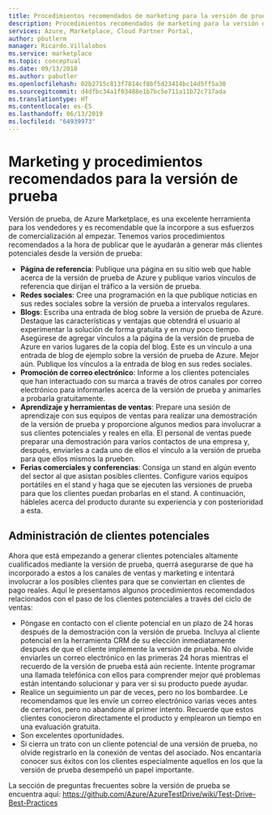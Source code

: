 ```yaml
---
title: Procedimientos recomendados de marketing para la versión de prueba | Azure Marketplace
description: Procedimientos recomendados de marketing para la versión de prueba para anunciantes
services: Azure, Marketplace, Cloud Partner Portal,
author: pbutlerm
manager: Ricardo.Villalobos
ms.service: marketplace
ms.topic: conceptual
ms.date: 09/13/2018
ms.author: pabutler
ms.openlocfilehash: 02b2715c813f7814cf8bf5d23414bc14d5ff5a30
ms.sourcegitcommit: d4dfbc34a1f03488e1b7bc5e711a11b72c717ada
ms.translationtype: HT
ms.contentlocale: es-ES
ms.lasthandoff: 06/13/2019
ms.locfileid: "64939973"
---
```

<a name="test-drive-marketing-and-best-practices"></a>Marketing y procedimientos recomendados para la versión de prueba
=======================================

Versión de prueba, de Azure Marketplace, es una excelente herramienta para los vendedores y es recomendable que la incorpore a sus esfuerzos de comercialización al empezar. Tenemos varios procedimientos recomendados a la hora de publicar que le ayudarán a generar más clientes potenciales desde la versión de prueba:

- **Página de referencia**: Publique una página en su sitio web que hable acerca de la versión de prueba de Azure y publique varios vínculos de referencia que dirijan el tráfico a la versión de prueba.
- **Redes sociales**: Cree una programación en la que publique noticias en sus redes sociales sobre la versión de prueba a intervalos regulares.
- **Blogs**: Escriba una entrada de blog sobre la versión de prueba de Azure. Destaque las características y ventajas que obtendrá el usuario al experimentar la solución de forma gratuita y en muy poco tiempo. Asegúrese de agregar vínculos a la página de la versión de prueba de Azure en varios lugares de la copia del blog. Este es un vínculo a una entrada de blog de ejemplo sobre la versión de prueba de Azure. Mejor aún. Publique los vínculos a la entrada de blog en sus redes sociales.
- **Promoción de correo electrónico**: Informe a los clientes potenciales que han interactuado con su marca a través de otros canales por correo electrónico para informarles acerca de la versión de prueba y animarles a probarla gratuitamente.
- **Aprendizaje y herramientas de ventas**: Prepare una sesión de aprendizaje con sus equipos de ventas para realizar una demostración de la versión de prueba y proporcione algunos medios para involucrar a sus clientes potenciales y reales en ella. El personal de ventas puede preparar una demostración para varios contactos de una empresa y, después, enviarles a cada uno de ellos el vínculo a la versión de prueba para que ellos mismos la prueben.
- **Ferias comerciales y conferencias**: Consiga un stand en algún evento del sector al que asistan posibles clientes. Configure varios equipos portátiles en el stand y haga que se ejecuten las versiones de prueba para que los clientes puedan probarlas en el stand. A continuación, hábleles acerca del producto durante su experiencia y con posterioridad a esta.

<a name="lead-management"></a>Administración de clientes potenciales
---------------

Ahora que está empezando a generar clientes potenciales altamente cualificados mediante la versión de prueba, querrá asegurarse de que ha incorporado a estos a los canales de ventas y marketing e intentará involucrar a los posibles clientes para que se conviertan en clientes de pago reales. Aquí le presentamos algunos procedimientos recomendados relacionados con el paso de los clientes potenciales a través del ciclo de ventas:

- Póngase en contacto con el cliente potencial en un plazo de 24 horas después de la demostración con la versión de prueba. Incluya al cliente potencial en la herramienta CRM de su elección inmediatamente después de que el cliente implemente la versión de prueba. No olvide enviarles un correo electrónico en las primeras 24 horas mientras el recuerdo de la versión de prueba está aún reciente. Intente programar una llamada telefónica con ellos para comprender mejor qué problemas están intentando solucionar y para ver si su producto puede ayudar.
- Realice un seguimiento un par de veces, pero no los bombardee. Le recomendamos que les envíe un correo electrónico varias veces antes de cerrarlos, pero no abandone al primer intento. Recuerde que estos clientes conocieron directamente el producto y emplearon un tiempo en una evaluación gratuita.
- Son excelentes oportunidades.
- Si cierra un trato con un cliente potencial de una versión de prueba, no olvide registrarlo en la conexión de ventas del asociado. Nos encantaría conocer sus éxitos con los clientes especialmente aquellos en los que la versión de prueba desempeñó un papel importante.

La sección de preguntas frecuentes sobre la versión de prueba se encuentra aquí: <https://github.com/Azure/AzureTestDrive/wiki/Test-Drive-Best-Practices>
